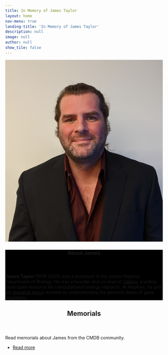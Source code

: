 ```yaml
---
title: In Memory of James Taylor
layout: home
nav-menu: true
landing-title: 'In Memory of James Taylor'
description: null
image: null
author: null
show_tile: false
---
```


<section id="one" class="spotlights">
	<section>
		<a href="" class="image">
			<img src="assets/images/james.jpg" alt="James" data-position="center center" />
		</a>
		<div class="content" style="background-color:black">
			<div class="inner">
				<header class="major">
					<h3>About James</h3>
				</header>
				<p><b>James Taylor</b> (1979-2020) was a professor in the Johns Hopkins Department of Biology. He was a founder and co-lead of <a href="https://galaxyproject.org/jxtx/">Galaxy</a>, a widely used open resource for computational biology research.  At Hopkins, he and his <a href="https://taylorlab.org/">research group</a> worked on understanding the genomic basis of gene regulation.</p>
				<!-- <ul class="actions">
					<li><a href="memorials.html" class="button">Read more</a></li>
				</ul> -->
			</div>
		</div>
	</section>
</section>

<section id="two">
	<div class="inner">
		<header class="major">
			<h2>Memorials</h2>
		</header>
		<p>Read memorials about James from the CMDB community.</p>
		<ul class="actions">
			<li><a href="memorials.html" class="button next">Read more</a></li>
		</ul>
	</div>
</section>